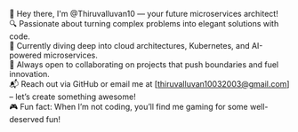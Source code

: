 👋 Hey there, I'm @Thiruvalluvan10 — your future microservices architect!<br>
🔍 Passionate about turning complex problems into elegant solutions with code.<br>
🌱 Currently diving deep into cloud architectures, Kubernetes, and AI-powered microservices.<br>
🤝 Always open to collaborating on projects that push boundaries and fuel innovation.<br>
📬 Reach out via GitHub or email me at [thiruvalluvan10032003@gmail.com] – let’s create something awesome!<br>
🎮 Fun fact: When I’m not coding, you’ll find me gaming for some well-deserved fun!
